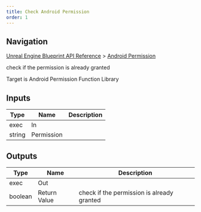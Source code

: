 ```yaml
---
title: Check Android Permission
order: 1
---
```

## Navigation

[Unreal Engine Blueprint API Reference](https://dev.epicgames.com/documentation/en-us/unreal-engine/BlueprintAPI) > [Android Permission](https://dev.epicgames.com/documentation/en-us/unreal-engine/BlueprintAPI/AndroidPermission)

check if the permission is already granted

Target is Android Permission Function Library

## Inputs

| Type | Name | Description |
| --- | --- | --- |
| exec | In |  |
| string | Permission |  |

## Outputs

| Type | Name | Description |
| --- | --- | --- |
| exec | Out |  |
| boolean | Return Value | check if the permission is already granted |
